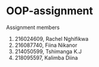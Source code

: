 # OOP-assignment

Assignment members 
1. 216024609, Rachel Nghifikwa
2. 216087740, Fiina Nikanor
3. 214050599, Tshimanga K.J
4. 218095597, Kalimba Diina


